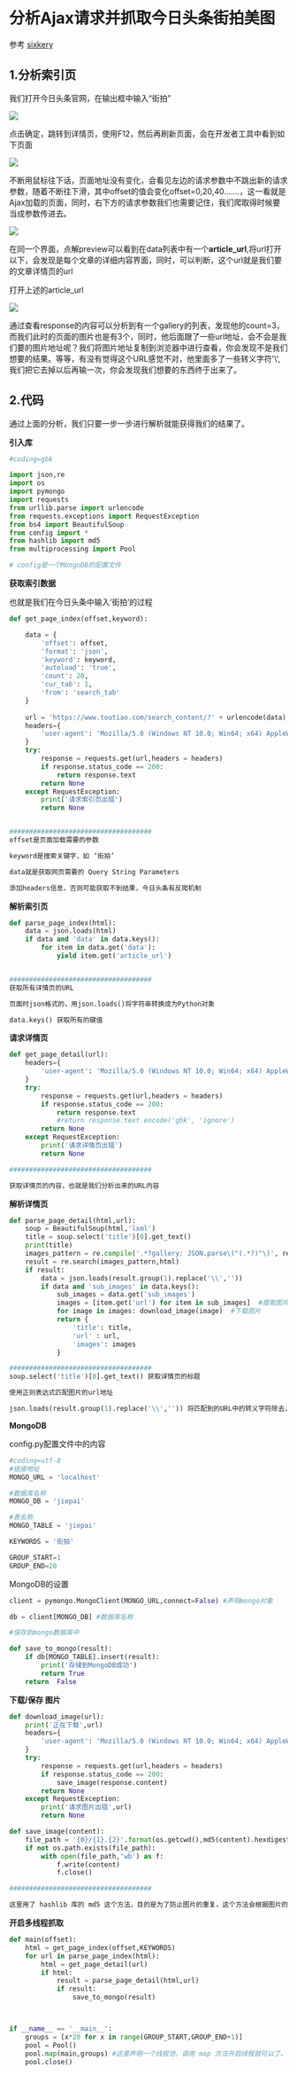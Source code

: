 # 分析Ajax请求并抓取今日头条街拍美图

参考 [sixkery](https://blog.csdn.net/sixkery/article/details/81836017)

## 1.分析索引页

我们打开今日头条官网，在输出框中输入“街拍”

![](https://i.imgur.com/yva4uGs.png)

点击确定，跳转到详情页，使用F12，然后再刷新页面，会在开发者工具中看到如下页面

![](https://i.imgur.com/7AsVbyN.png)

不断用鼠标往下话，页面地址没有变化，会看见左边的请求参数中不跳出新的请求参数，随着不断往下滑，其中offset的值会变化offset=0,20,40.......，这一看就是Ajax加载的页面，同时，右下方的请求参数我们也需要记住，我们爬取得时候要当成参数传进去。

![](https://i.imgur.com/7PayoYa.png)

在同一个界面，点解preview可以看到在data列表中有一个**article_url**,将url打开以下，会发现是每个文章的详细内容界面，同时，可以判断，这个url就是我们要的文章详情页的url

打开上述的article_url

![](https://i.imgur.com/yKyO4At.png)

通过查看response的内容可以分析到有一个gallery的列表，发现他的count=3，而我们此时的页面的图片也是有3个，同时，他后面跟了一些url地址，会不会是我们要的图片地址呢？我们将图片地址复制到浏览器中进行查看，你会发现不是我们想要的结果。等等，有没有觉得这个URL感觉不对，他里面多了一些转义字符'\\',我们把它去掉以后再输一次，你会发现我们想要的东西终于出来了。


## 2.代码

通过上面的分析，我们只要一步一步进行解析就能获得我们的结果了。

**引入库**

```python
#coding=gbk

import json,re
import os
import pymongo
import requests
from urllib.parse import urlencode
from requests.exceptions import RequestException
from bs4 import BeautifulSoup
from config import *  
from hashlib import md5
from multiprocessing import Pool

# config是一个MongoDB的配置文件

```

**获取索引数据**

也就是我们在今日头条中输入‘街拍’的过程

```python
def get_page_index(offset,keyword):

    data = {
        'offset': offset,
        'format': 'json',
        'keyword': keyword,
        'autoload': 'true',
        'count': 20,
        'cur_tab': 1,
        'from': 'search_tab'
    }
 
    url = 'https://www.toutiao.com/search_content/?' + urlencode(data)
    headers={
        'user-agent': 'Mozilla/5.0 (Windows NT 10.0; Win64; x64) AppleWebKit/537.36 (KHTML, like Gecko) Chrome/69.0.3497.100 Safari/537.36'
    }
    try:
        response = requests.get(url,headers = headers)
        if response.status_code == 200:
            return response.text
        return None
    except RequestException:
        print('请求索引页出错')
        return None


####################################
offset是页面加载需要的参数

keyword是搜索关键字，如 ‘街拍’

data就是获取网页需要的 Query String Parameters

添加headers信息，否则可能获取不到结果，今日头条有反爬机制

```

**解析索引页**

```python
def parse_page_index(html):
    data = json.loads(html)
    if data and 'data' in data.keys():
        for item in data.get('data'):
            yield item.get('article_url')


####################################
获取所有详情页的URL

页面时json格式的，用json.loads()将字符串转换成为Python对象

data.keys() 获取所有的键值


```

**请求详情页**

```python
def get_page_detail(url):
    headers={
        'user-agent': 'Mozilla/5.0 (Windows NT 10.0; Win64; x64) AppleWebKit/537.36 (KHTML, like Gecko) Chrome/69.0.3497.100 Safari/537.36'
    }
    try:
        response = requests.get(url,headers = headers)
        if response.status_code == 200:
            return response.text
            #return response.text.encode('gbk', 'ignore')
        return None
    except RequestException:
        print('请求详情页出错')
        return None

####################################

获取详情页的内容，也就是我们分析出来的URL内容
```

**解析详情页**

```python
def parse_page_detail(html,url):
    soup = BeautifulSoup(html,'lxml')
    title = soup.select('title')[0].get_text()
    print(title)
    images_pattern = re.compile('.*?gallery: JSON.parse\("(.*?)"\)', re.S)
    result = re.search(images_pattern,html)
    if result:
        data = json.loads(result.group(1).replace('\\',''))
        if data and 'sub_images' in data.keys():
            sub_images = data.get('sub_images')
            images = [item.get('url') for item in sub_images]  #提取图片url
            for image in images: download_image(image)  #下载图片
            return {
                'title': title,
                'url' : url,
                'images': images
            }

####################################
soup.select('title')[0].get_text() 获取详情页的标题

使用正则表达式匹配图片的url地址

json.loads(result.group(1).replace('\\','')) 将匹配到的URL中的转义字符除去，并将字符串转换成Python对象
```

**MongoDB**

config.py配置文件中的内容

```python
#coding=utf-8
#链接地址
MONGO_URL = 'localhost'

#数据库名称
MONGO_DB = 'jiepai'

#表名称
MONGO_TABLE = 'jiepai'

KEYWORDS = '街拍'

GROUP_START=1
GROUP_END=20

```

MongoDB的设置

```python
client = pymongo.MongoClient(MONGO_URL,connect=False) #声明mongo对象

db = client[MONGO_DB] #数据库名称

#保存到mongo数据库中

def save_to_mongo(result):
    if db[MONGO_TABLE].insert(result):
        print('存储到MongoDB成功')
        return True
    return  False

```

**下载/保存 图片**

```python
def download_image(url):
    print('正在下载',url)
    headers={
        'user-agent': 'Mozilla/5.0 (Windows NT 10.0; Win64; x64) AppleWebKit/537.36 (KHTML, like Gecko) Chrome/69.0.3497.100 Safari/537.36'
    }
    try:
        response = requests.get(url,headers = headers)
        if response.status_code == 200:
            save_image(response.content)
        return None
    except RequestException:
        print('请求图片出错',url)
        return None

def save_image(content):
    file_path = '{0}/{1}.{2}'.format(os.getcwd(),md5(content).hexdigest(),'jpg')
    if not os.path.exists(file_path):
        with open(file_path,'wb') as f:
            f.write(content)
            f.close()

####################################

这里用了 hashlib 库的 md5 这个方法，目的是为了防止图片的重复，这个方法会根据图片的内容生成唯一的字符串，用来去重。

```

**开启多线程抓取**

```python
def main(offset):
    html = get_page_index(offset,KEYWORDS)
    for url in parse_page_index(html):
        html = get_page_detail(url)
        if html:
            result = parse_page_detail(html,url)
            if result:
                save_to_mongo(result)



if __name__ == '__main__':
    groups = [x*20 for x in range(GROUP_START,GROUP_END+1)]
    pool = Pool()
    pool.map(main,groups) #这里声明一个线程池，调用 map 方法开启线程就可以了。
    pool.close()
```